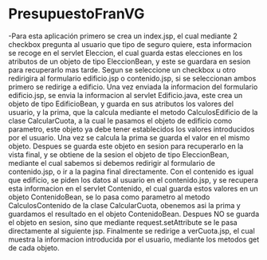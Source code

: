 # PresupuestoFranVG
-Para esta aplicación primero se crea un index.jsp, el cual mediante 2 checkbox pregunta al usuario que tipo de seguro quiere, esta informacion se recoge en el
servlet Eleccion, el cual guarda estas elecciones en los atributos de un objeto de tipo EleccionBean, y este se guardara en sesion para recuperarlo mas tarde.
 Segun se seleccione un checkbox u otro redirigira al formulario edificio.jsp o contenido.jsp, si se seleccionan ambos primero se redirige a edificio. Una vez enviada la informacion del formulario edificio.jsp,
se envia la informacion al servlet Edificio.java, este crea un objeto de tipo EdificioBean, y guarda en sus atributos los valores del usuario, y la prima,
que la calcula mediante el metodo CalculosEdificio de la clase CalcularCuota, a la cual le pasamos el objeto de edificio como parametro, este objeto ya debe
tener establecidos los valores introducidos por el usuario. Una vez se calcula la prima se guarda el valor en el mismo objeto. Despues se guarda este objeto en sesion para
recuperarlo en la vista final, y se obtiene de la sesion el objeto de tipo EleccionBean, mediante el cual sabemos si debemos redirigir al formulario de contenido.jsp,
o ir a la pagina final directamente. Con el contenido es igual que edificio, se piden los datos al usuario en el contenido.jsp, y se recupera esta informacion en
el servlet Contenido, el cual guarda estos valores en un objeto ContenidoBean, se lo pasa como parametro al metodo CalculosContenido de la clase CalcularCuota, obenemos asi la prima
y guardamos el resultado en el objeto ContenidoBean. Despues NO se guarda el objeto en sesion, sino que mediante request.setAttribute se le pasa directamente al siguiente jsp.
Finalmente se redirige a verCuota.jsp, el cual muestra la informacion introducida por el usuario, mediante los metodos get de cada objeto. 
